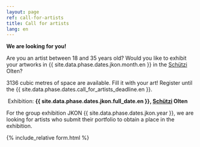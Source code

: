 ```yaml
---
layout: page
ref: call-for-artists
title: Call for artists
lang: en
---
```


__We are looking for you!__

Are you an artist between 18 and 35 years old? Would you like to exhibit your artworks in {{ site.data.phase.dates.jkon.month.en }} in the [Schützi](https://schuetzi.ch/) Olten?

3136 cubic metres of space are available. Fill it with your art! Register until the {{ site.data.phase.dates.call_for_artists_deadline.en }}.

 Exhibition: __{{ site.data.phase.dates.jkon.full_date.en }}, [Schützi](https://schuetzi.ch/) Olten__

For the group exhibition JKON {{ site.data.phase.dates.jkon.year }}, we are looking for artists who submit their portfolio to obtain a place in the exhibition. 

{% include_relative form.html %}
